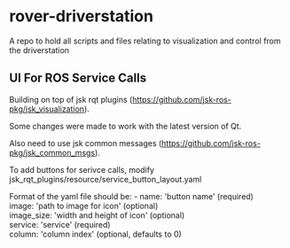 # rover-driverstation
A repo to hold all scripts and files relating to visualization and control from the driverstation

## UI For ROS Service Calls
Building on top of jsk rqt plugins (https://github.com/jsk-ros-pkg/jsk_visualization).  

Some changes were made to work with the latest version of Qt.  

Also need to use jsk common messages (https://github.com/jsk-ros-pkg/jsk_common_msgs).

To add buttons for serivce calls, modify
jsk_rqt_plugins/resource/service_button_layout.yaml

Format of the yaml file should be:
        - name: 'button name' (required)  
          image: 'path to image for icon' (optional)  
          image_size: 'width and height of icon' (optional)  
          service: 'service' (required)  
          column: 'column index' (optional, defaults to 0)  
